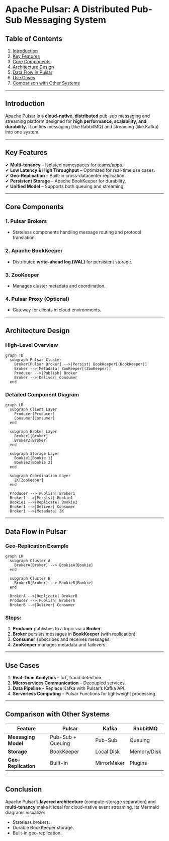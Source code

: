 # Apache Pulsar: A Distributed Pub-Sub Messaging System

## Table of Contents
1. [Introduction](#introduction)  
2. [Key Features](#key-features)  
3. [Core Components](#core-components)  
4. [Architecture Design](#architecture-design)  
5. [Data Flow in Pulsar](#data-flow-in-pulsar)  
6. [Use Cases](#use-cases)  
7. [Comparison with Other Systems](#comparison-with-other-systems)  

---

## Introduction
Apache Pulsar is a **cloud-native, distributed** pub-sub messaging and streaming platform designed for **high performance, scalability, and durability**. It unifies messaging (like RabbitMQ) and streaming (like Kafka) into one system.

---

## Key Features
✔ **Multi-tenancy** – Isolated namespaces for teams/apps.  
✔ **Low Latency & High Throughput** – Optimized for real-time use cases.  
✔ **Geo-Replication** – Built-in cross-datacenter replication.  
✔ **Persistent Storage** – Apache BookKeeper for durability.  
✔ **Unified Model** – Supports both queuing and streaming.  

---

## Core Components

### 1. **Pulsar Brokers**
- Stateless components handling message routing and protocol translation.

### 2. **Apache BookKeeper**
- Distributed **write-ahead log (WAL)** for persistent storage.

### 3. **ZooKeeper**
- Manages cluster metadata and coordination.

### 4. **Pulsar Proxy (Optional)**
- Gateway for clients in cloud environments.

---

## Architecture Design

### High-Level Overview
```mermaid
graph TD
  subgraph Pulsar Cluster
    Broker[Pulsar Broker] -->|Persist| BookKeeper[(BookKeeper)]
    Broker -->|Metadata| ZooKeeper[(ZooKeeper)]
    Producer -->|Publish| Broker
    Broker -->|Deliver| Consumer
  end
```

### Detailed Component Diagram
```mermaid
graph LR
  subgraph Client Layer
    Producer[Producer]
    Consumer[Consumer]
  end

  subgraph Broker Layer
    Broker1[Broker]
    Broker2[Broker]
  end

  subgraph Storage Layer
    Bookie1[Bookie 1]
    Bookie2[Bookie 2]
  end

  subgraph Coordination Layer
    ZK[ZooKeeper]
  end

  Producer -->|Publish| Broker1
  Broker1 -->|Persist| Bookie1
  Bookie1 -->|Replicate| Bookie2
  Broker1 -->|Deliver| Consumer
  Broker1 -->|Metadata| ZK
```

---

## Data Flow in Pulsar

### Geo-Replication Example
```mermaid
graph LR
  subgraph Cluster A
    BrokerA[Broker] --> BookieA[Bookie]
  end

  subgraph Cluster B
    BrokerB[Broker] --> BookieB[Bookie]
  end

  BrokerA -->|Replicate| BrokerB
  Producer -->|Publish| BrokerA
  BrokerB -->|Deliver| Consumer
```

### Steps:
1. **Producer** publishes to a topic via a **Broker**.
2. **Broker** persists messages in **BookKeeper** (with replication).
3. **Consumer** subscribes and receives messages.
4. **ZooKeeper** manages metadata and failovers.

---

## Use Cases
1. **Real-Time Analytics** – IoT, fraud detection.  
2. **Microservices Communication** – Decoupled services.  
3. **Data Pipeline** – Replace Kafka with Pulsar’s Kafka API.  
4. **Serverless Computing** – Pulsar Functions for lightweight processing.  

---

## Comparison with Other Systems
| Feature          | Pulsar              | Kafka               | RabbitMQ           |
|------------------|---------------------|---------------------|--------------------|
| **Messaging Model** | Pub-Sub + Queuing | Pub-Sub             | Queuing            |
| **Storage**      | BookKeeper          | Local Disk          | Memory/Disk        |
| **Geo-Replication** | Built-in         | MirrorMaker         | Plugins            |

---

## Conclusion
Apache Pulsar’s **layered architecture** (compute-storage separation) and **multi-tenancy** make it ideal for cloud-native event streaming. Its Mermaid diagrams visualize:
- Stateless brokers.
- Durable BookKeeper storage.
- Built-in geo-replication.
